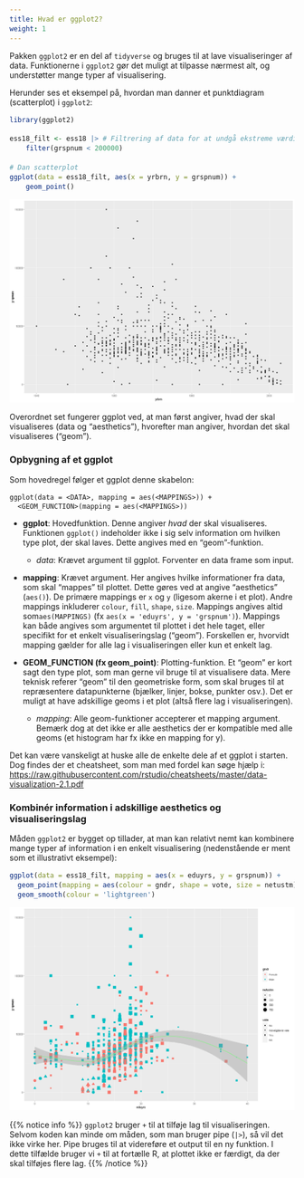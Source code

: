 ```yaml
---
title: Hvad er ggplot2?
weight: 1
---
```

Pakken `ggplot2` er en del af `tidyverse` og bruges til at lave
visualiseringer af data. Funktionerne i `ggplot2` gør det muligt at
tilpasse nærmest alt, og understøtter mange typer af visualisering.

Herunder ses et eksempel på, hvordan man danner et punktdiagram
(scatterplot) i `ggplot2`:

``` r
library(ggplot2)

ess18_filt <- ess18 |> # Filtrering af data for at undgå ekstreme værdier
    filter(grspnum < 200000)

# Dan scatterplot
ggplot(data = ess18_filt, aes(x = yrbrn, y = grspnum)) + 
    geom_point()
```

![png](/output_53_0.png)

Overordnet set fungerer ggplot ved, at man først angiver, hvad der skal
visualiseres (data og “aesthetics”), hvorefter man angiver, hvordan det
skal visualiseres (“geom”).

### Opbygning af et ggplot

Som hovedregel følger et ggplot denne skabelon:

    ggplot(data = <DATA>, mapping = aes(<MAPPINGS>)) + 
      <GEOM_FUNCTION>(mapping = aes(<MAPPINGS>))

- **ggplot**: Hovedfunktion. Denne angiver *hvad* der skal visualiseres.
  Funktionen `ggplot()` indeholder ikke i sig selv information om
  hvilken type plot, der skal laves. Dette angives med en
  “geom”-funktion.

  - *data*: Krævet argument til ggplot. Forventer en data frame som
    input.

- **mapping**: Krævet argument. Her angives hvilke informationer fra
  data, som skal “mappes” til plottet. Dette gøres ved at angive
  “aesthetics” (`aes()`). De primære mappings er `x` og `y` (ligesom
  akerne i et plot). Andre mappings inkluderer `colour`, `fill`,
  `shape`, `size`. Mappings angives altid som`aes(MAPPINGS)` (fx
  `aes(x = 'eduyrs', y = 'grspnum')`). Mappings kan både angives som
  argumentet til plottet i det hele taget, eller specifikt for et enkelt
  visualiseringslag (“geom”). Forskellen er, hvorvidt mapping gælder for
  alle lag i visualiseringen eller kun et enkelt lag.

- **GEOM_FUNCTION (fx geom_point)**: Plotting-funktion. Et “geom” er
  kort sagt den type plot, som man gerne vil bruge til at visualisere
  data. Mere teknisk referer “geom” til den geometriske form, som skal
  bruges til at repræsentere datapunkterne (bjælker, linjer, bokse,
  punkter osv.). Det er muligt at have adskillige geoms i et plot (altså
  flere lag i visualiseringen).

  - *mapping*: Alle geom-funktioner accepterer et mapping argument.
    Bemærk dog at det ikke er alle aesthetics der er kompatible med alle
    geoms (et histogram har fx ikke en mapping for y).

Det kan være vanskeligt at huske alle de enkelte dele af et ggplot i
starten. Dog findes der et cheatsheet, som man med fordel kan søge hjælp
i:
https://raw.githubusercontent.com/rstudio/cheatsheets/master/data-visualization-2.1.pdf

### Kombinér information i adskillige aesthetics og visualiseringslag

Måden `ggplot2` er bygget op tillader, at man kan relativt nemt kan
kombinere mange typer af information i en enkelt visualisering
(nedenstående er ment som et illustrativt eksempel):

``` r
ggplot(data = ess18_filt, mapping = aes(x = eduyrs, y = grspnum)) +
  geom_point(mapping = aes(colour = gndr, shape = vote, size = netustm)) +
  geom_smooth(colour = 'lightgreen')
```

![png](/output_55_1.png)

{{% notice info %}} `ggplot2` bruger `+` til at tilføje lag til
visualiseringen. Selvom koden kan minde om måden, som man bruger pipe
(`|>`), så vil det ikke virke her. Pipe bruges til at videreføre et
output til en ny funktion. I dette tilfælde bruger vi `+` til at
fortælle R, at plottet ikke er færdigt, da der skal tilføjes flere lag.
{{% /notice %}}
